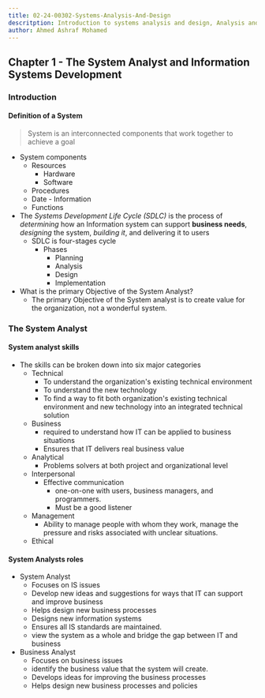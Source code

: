 ```yaml
---
title: 02-24-00302-Systems-Analysis-And-Design
descritption: Introduction to systems analysis and design, Analysis and design tools, Advanced systems design concepts, Case studies and practical projects, Current trends in systems development
author: Ahmed Ashraf Mohamed
---
```

<!-- # 02-24-00302-Systems-Analysis-And-Design
> Introduction to systems analysis and design, Analysis and design tools, Advanced systems design concepts, Case studies and practical projects, Current trends in systems development -->

## Chapter 1 - The System Analyst and Information Systems Development
### Introduction
#### Definition of a System
> System is an interconnected components that work together to achieve a goal

- System components
	- Resources
		- Hardware
		- Software
	- Procedures
	- Date - Information
	- Functions
- The *Systems Development Life Cycle (SDLC)* is the process of *determining* how an Information system can support **business needs**, *designing* the system, *building it*, and delivering it to users
	- SDLC is four-stages cycle
		- Phases
			- Planning
			- Analysis
			- Design
			- Implementation
- What is the primary Objective of the System Analyst?
    - The primary Objective of the System analyst is to create value for the organization, not a wonderful system.
### The System Analyst    
#### System analyst skills
- The skills can be broken down into six major categories
	- Technical
		- To understand the organization's existing technical environment
		- To understand the new technology
		- To find a way to fit both organization's existing technical environment and new technology into an integrated technical solution
	- Business
		- required to understand how IT can be applied to business situations
		- Ensures that IT delivers real business value
	- Analytical
		- Problems solvers at both project and organizational level
	- Interpersonal
		- Effective communication
			- one-on-one with users, business managers, and programmers.
			- Must be a good listener
	- Management
		- Ability to manage people with whom they work, manage the pressure and risks associated with unclear situations.
	- Ethical
#### System Analysts roles
- System Analyst
	- Focuses on IS issues
	- Develop new ideas and suggestions for ways that IT can support and improve business
	- Helps design new business processes
	- Designs new information systems
	- Ensures all IS standards are maintained.
	- view the system as a whole and bridge the gap between IT and business
- Business Analyst
	- Focuses on business issues
	- identify the business value that the system will create.
	- Develops ideas for improving the business processes
	- Helps design new business processes and policies

